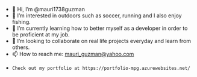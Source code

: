 - 👋 Hi, I’m @mauri1738guzman
- 👀 I’m interested in outdoors such as soccer, running and I also enjoy fishing. 
- 🌱 I’m currently learning how to better myself as a developer in order to be proficient at my job.
- 💞️ I’m looking to collaborate on real life projects everyday and learn from others. 
- 📫 How to reach me: mauri_guzman@yahoo.com
-     Check out my portfolio at https://portfolio-mpg.azurewebsites.net/

<!---

--->
